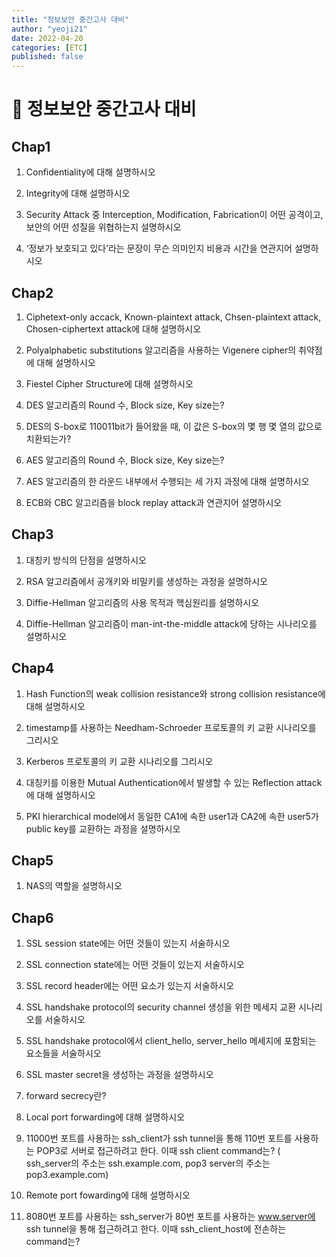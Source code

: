 ```yaml
---
title: "정보보안 중간고사 대비"
author: "yeoji21"
date: 2022-04-20
categories: [ETC]
published: false
---
```



#  🔐 정보보안 중간고사 대비
## Chap1
1. Confidentiality에 대해 설명하시오

2. Integrity에 대해 설명하시오

3. Security Attack 중 Interception, Modification, Fabrication이 어떤 공격이고, 보안의 어떤 성질을 위협하는지 설명하시오

4. ‘정보가 보호되고 있다’라는 문장이 무슨 의미인지 비용과 시간을 연관지어 설명하시오


## Chap2 
1. Ciphetext-only accack, Known-plaintext attack, Chsen-plaintext attack, Chosen-ciphertext attack에 대해 설명하시오

2. Polyalphabetic substitutions 알고리즘을 사용하는 Vigenere cipher의 취약점에 대해 설명하시오

3. Fiestel Cipher Structure에 대해 설명하시오

4. DES 알고리즘의 Round 수, Block size, Key size는?

5. DES의 S-box로 110011bit가 들어왔을 때, 이 값은 S-box의 몇 행 몇 열의 값으로 치환되는가?

6. AES 알고리즘의 Round 수, Block size, Key size는?

7. AES 알고리즘의 한 라운드 내부에서 수행되는 세 가지 과정에 대해 설명하시오

8. ECB와 CBC 알고리즘을 block replay attack과 연관지어 설명하시오


## Chap3
1. 대칭키 방식의 단점을 설명하시오

2. RSA 알고리즘에서 공개키와 비밀키를 생성하는 과정을 설명하시오

3. Diffie-Hellman 알고리즘의 사용 목적과 핵심원리를 설명하시오

4. Diffie-Hellman 알고리즘이 man-int-the-middle attack에 당하는 시나리오를 설명하시오


## Chap4
1. Hash Function의 weak collision resistance와 strong collision resistance에 대해 설명하시오

2. timestamp를 사용하는 Needham-Schroeder 프로토콜의 키 교환 시나리오를 그리시오

3. Kerberos 프로토콜의 키 교환 시나리오를 그리시오

4. 대칭키를 이용한 Mutual Authentication에서 발생할 수 있는 Reflection attack에 대해 설명하시오

5. PKI hierarchical model에서 동일한 CA1에 속한 user1과 CA2에 속한 user5가 public key를 교환하는 과정을 설명하시오


## Chap5
1. NAS의 역할을 설명하시오


## Chap6
1. SSL session state에는 어떤 것들이 있는지 서술하시오 

2. SSL connection state에는 어떤 것들이 있는지 서술하시오

3. SSL record header에는 어떤 요소가 있는지 서술하시오

4. SSL handshake protocol의 security channel 생성을 위한 메세지 교환 시나리오를 서술하시오

5. SSL handshake protocol에서 client_hello, server_hello 메세지에 포함되는 요소들을 서술하시오

6. SSL master secret을 생성하는 과정을 설명하시오

7. forward secrecy란?

8. Local port forwarding에 대해 설명하시오 

9. 11000번 포트를 사용하는 ssh_client가  ssh tunnel을 통해 110번 포트를 사용하는 POP3로 서버로 접근하려고 한다. 이때 ssh client command는? ( ssh_server의 주소는 ssh.example.com, pop3 server의 주소는 pop3.example.com)

10. Remote port fowarding에 대해 설명하시오 

11. 8080번 포트를 사용하는 ssh_server가 80번 포트를 사용하는 www.server에 ssh tunnel을 통해 접근하려고 한다. 이때 ssh_client_host에 전손하는 command는?
























